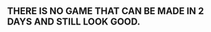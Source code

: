 THERE IS NO GAME THAT CAN BE MADE IN 2 DAYS AND STILL LOOK GOOD.
----------------------------------------------------------------
